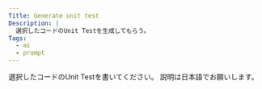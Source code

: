 ```yaml
---
Title: Generate unit test
Description: |
  選択したコードのUnit Testを生成してもらう。
Tags:
  - ai
  - prompt
---
```


選択したコードのUnit Testを書いてください。
説明は日本語でお願いします。
